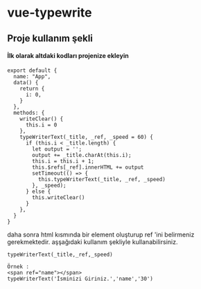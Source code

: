 # vue-typewrite

## Proje kullanım şekli
#### İlk olarak altdaki kodları projenize ekleyin 
```
export default {
  name: "App",
  data() {
    return {
      i: 0,
    }
  },
  methods: {
    writeClear() {
      this.i = 0 
    },
    typeWriterText(_title, _ref, _speed = 60) {
      if (this.i < _title.length) {
        let output = '';
        output += _title.charAt(this.i);
        this.i = this.i + 1;
        this.$refs[_ref].innerHTML += output
        setTimeout(() => {
          this.typeWriterText(_title, _ref, _speed)
        }, _speed);
      } else {
        this.writeClear()
      }
    },
  }
}

```
daha sonra html kısmında bir element oluşturup ref 'ini belirmeniz gerekmektedir.
aşşağıdaki kullanım şekliyle kullanabilirsiniz.
```
typeWriterText(_title,_ref,_speed)

Örnek : 
<span ref="name"></span>
typeWriterText('İsminizi Giriniz.','name','30')
```


